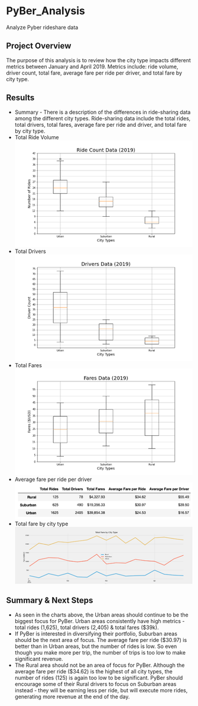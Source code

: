 # PyBer_Analysis
Analyze Pyber rideshare data
## Project Overview 
The purpose of this analysis is to review how the city type impacts different metrics between January and April 2019. Metrics include: ride volume, driver count, total fare, average fare per ride per driver, and total fare by city type.
## Results
* Summary - There is a description of the differences in ride-sharing data among the different city types. Ride-sharing data include the total rides, total drivers, total fares, average fare per ride and driver, and total fare by city type.
* Total Ride Volume
![Total Ride Volume](https://github.com/krockway/PyBer_Analysis/blob/main/analysis/Fig2.png)
* Total Drivers
![Total Drivers](https://github.com/krockway/PyBer_Analysis/blob/main/analysis/Fig4.png)
* Total Fares
![Total Fares](https://github.com/krockway/PyBer_Analysis/blob/main/analysis/Fig3.png)
* Average fare per ride per driver
![Average fare per ride per driver](https://github.com/krockway/PyBer_Analysis/blob/main/analysis/Fig8.png)
* Total fare by city type
![Total fare by city type](https://github.com/krockway/PyBer_Analysis/blob/main/analysis/PyBer_fare_summary.png)
## Summary & Next Steps
* As seen in the charts above, the Urban areas should continue to be the biggest focus for PyBer. Urban areas consistently have high metrics - total rides (1,625), total drivers (2,405) & total fares ($39k). 
* If PyBer is interested in diversifying their portfolio, Suburban areas should be the next area of focus. The average fare per ride ($30.97) is better than in Urban areas, but the number of rides is low. So even though you make more per trip, the number of trips is too low to make significant revenue.
* The Rural area should not be an area of focus for PyBer. Although the average fare per ride ($34.62) is the highest of all city types, the number of rides (125) is again too low to be significant. PyBer should encourage some of their Rural drivers to focus on Suburban areas instead - they will be earning less per ride, but will execute more rides, generating more revenue at the end of the day.